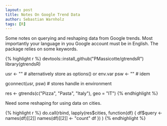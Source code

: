 ```yaml
---
layout: post
title: Notes On Google Trend Data
author: Sebastian Warnholz
tags: [R]
---
```

  
  
  Some notes on querying and reshaping data from Google trends. Most importantly
your language in you Google account must be in English. The package relies on
some keywords.


{% highlight r %}
devtools::install_github("PMassicotte/gtrendsR")
library(gtrendsR)

usr <- ""  # alternatively store as options() or env.var
psw <- ""              # idem

gconnect(usr, psw)       # stores handle in environment

res <- gtrends(c("Pizza", "Pasta", "Italy"), geo = "IT")
{% endhighlight %}

Need some reshaping for using data on cities.


{% highlight r %}
do.call(rbind, 
        lapply(res$cities, function(df) {
          df$query <- names(df)[[2]]
          names(df)[[2]] <- "count"
          df
        })
)
{% endhighlight %}

